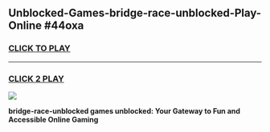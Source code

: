 
## Unblocked-Games-bridge-race-unblocked-Play-Online #44oxa
<h3>
<a href="https://news.freeplayer.one?title=bridge-race-unblocked&ref=3">CLICK TO PLAY</a></h3>
<hr>

<h3>
<a href="https://news.freeplayer.one?title=bridge-race-unblocked&ref=3">CLICK 2 PLAY</a>
  
</h3>

<a href="https://news.freeplayer.one?title=bridge-race-unblocked&ref=3"><img src="https://clearcache.store/games.png"></a>


**bridge-race-unblocked games unblocked: Your Gateway to Fun and Accessible Online Gaming**
